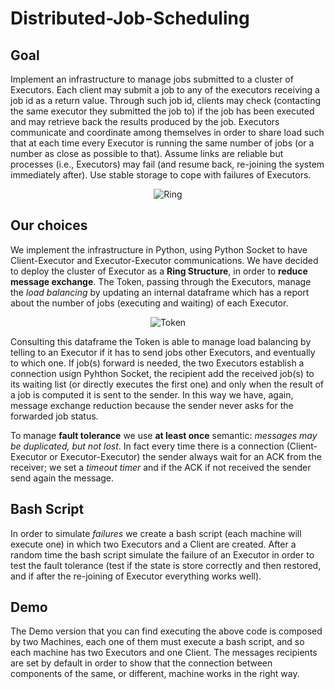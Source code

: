 # Distributed-Job-Scheduling
## Goal
Implement an infrastructure to manage jobs submitted to a cluster of Executors. Each client may submit a job to any of the executors receiving a job id as a return value. Through such job id, clients may check (contacting the same executor they submitted the job to) if the job has been executed and may retrieve back the results produced by the job.
Executors communicate and coordinate among themselves in order to share load such that at each time every Executor is running the same number of jobs (or a number as close as possible to that). Assume links are reliable but processes (i.e., Executors) may fail (and resume back, re-joining the system immediately after).
Use stable storage to cope with failures of Executors.

<p align="center">
    <img src="https://i.imgur.com/1nYc0HV.png" alt="Ring"/>
</p>

## Our choices
We implement the infrastructure in Python, using Python Socket to have Client-Executor and Executor-Executor communications.
We have decided to deploy the cluster of Executor as a **Ring Structure**, in order to **reduce message exchange**.
The Token, passing through the Executors, manage the *load balancing* by updating an internal dataframe which has a report about the number of jobs (executing and waiting) of each Executor.

<p align="center">
    <img src="https://i.imgur.com/eGJ1wVL.png" alt="Token"/>
</p>

Consulting this dataframe the Token is able to manage load balancing by telling to an Executor if it has to send jobs other Executors, and eventually to which one. If job(s) forward is needed, the two Executors establish a connection usign Pyhthon Socket, the recipient add the received job(s) to its waiting list (or directly executes the first one) and only when the result of a job is  computed it is sent to the sender. In this way we have, again, message exchange reduction because the sender never asks for the forwarded job status.

To manage **fault tolerance** we use **at least once** semantic: *messages may be duplicated, but not lost*. In fact every time there is a connection (Client-Executor or Executor-Executor) the sender always wait for an ACK from the receiver; we set a *timeout timer* and if the ACK if not received the sender send again the message.


## Bash Script
In order to simulate *failures* we create a bash script (each machine will execute one) in which two Executors and a Client are created. After a random time the bash script simulate the failure of an Executor in order to test the fault tolerance (test if the state is store correctly and then restored, and if after the re-joining of Executor everything works well).


## Demo
The Demo version that you can find executing the above code is composed by two Machines, each one of them must execute a bash script, and so each machine has two Executors and one Client.
The messages recipients are set by default in order to show that the connection between components of the same, or different, machine works in the right way.
